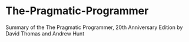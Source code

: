 # The-Pragmatic-Programmer
Summary of the The Pragmatic Programmer, 20th Anniversary Edition by David Thomas and Andrew Hunt
